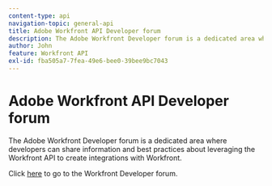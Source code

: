 ```yaml
---
content-type: api
navigation-topic: general-api
title: Adobe Workfront API Developer forum
description: The Adobe Workfront Developer forum is a dedicated area where developers can share information and best practices about leveraging the Workfront API to create integrations with Workfront.
author: John
feature: Workfront API
exl-id: fba505a7-7fea-49e6-bee0-39bee9bc7043
---
```

# Adobe Workfront API Developer forum

The Adobe Workfront Developer forum is a dedicated area where developers can share information and best practices about leveraging the Workfront API to create integrations with Workfront.

Click [here](https://one.workfront.com/s/topic/0TO0z000000cdI3GAI/api?tabset-21363=3) to go to the Workfront Developer forum.
